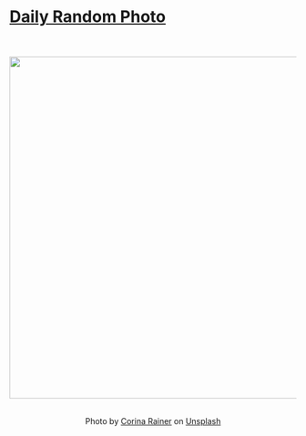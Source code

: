 # [Daily Random Photo](https://www.dailyrandomphoto.com/)

<div align="center">
  <br>
  <br>
  <a href="https://www.dailyrandomphoto.com/p/2024/2024-04-18/"><img src="https://images.unsplash.com/photo-1705751826590-1c1ae394665a?crop=entropy&cs=tinysrgb&fit=max&fm=jpg&ixid=M3w3NzUwOHwwfDF8cmFuZG9tfHx8fHx8fHx8MTcxMzQwMDE4OHw&ixlib=rb-4.0.3&q=80&w=1080" width="600px"></a>
  <br>
  <br>
  <p class="has-text-grey">Photo by <a href="https://unsplash.com/@corina_rainer_?utm_source=Daily%20Random%20Photo&amp;utm_medium=referral" target="_blank" rel="noopener noreferrer">Corina Rainer</a> on <a href="https://unsplash.com/photos/a-view-of-a-body-of-water-from-a-wall-jLQUnQ2vD-g?utm_source=Daily%20Random%20Photo&amp;utm_medium=referral" target="_blank" rel="noopener noreferrer">Unsplash</a></p>
</div>
